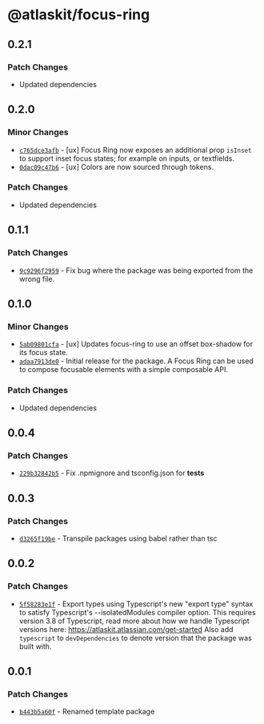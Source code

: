 # @atlaskit/focus-ring

## 0.2.1

### Patch Changes

- Updated dependencies

## 0.2.0

### Minor Changes

- [`c765dce3afb`](https://bitbucket.org/atlassian/atlassian-frontend/commits/c765dce3afb) - [ux] Focus Ring now exposes an additional prop `isInset` to support inset focus states; for example on inputs, or textfields.
- [`0dac09c47b6`](https://bitbucket.org/atlassian/atlassian-frontend/commits/0dac09c47b6) - [ux] Colors are now sourced through tokens.

### Patch Changes

- Updated dependencies

## 0.1.1

### Patch Changes

- [`9c9296f2959`](https://bitbucket.org/atlassian/atlassian-frontend/commits/9c9296f2959) - Fix bug where the package was being exported from the wrong file.

## 0.1.0

### Minor Changes

- [`5ab09801cfa`](https://bitbucket.org/atlassian/atlassian-frontend/commits/5ab09801cfa) - [ux] Updates focus-ring to use an offset box-shadow for its focus state.
- [`adaa7913de0`](https://bitbucket.org/atlassian/atlassian-frontend/commits/adaa7913de0) - Initial release for the package. A Focus Ring can be used to compose focusable elements with a simple composable API.

### Patch Changes

- Updated dependencies

## 0.0.4

### Patch Changes

- [`229b32842b5`](https://bitbucket.org/atlassian/atlassian-frontend/commits/229b32842b5) - Fix .npmignore and tsconfig.json for **tests**

## 0.0.3

### Patch Changes

- [`d3265f19be`](https://bitbucket.org/atlassian/atlassian-frontend/commits/d3265f19be) - Transpile packages using babel rather than tsc

## 0.0.2

### Patch Changes

- [`5f58283e1f`](https://bitbucket.org/atlassian/atlassian-frontend/commits/5f58283e1f) - Export types using Typescript's new "export type" syntax to satisfy Typescript's --isolatedModules compiler option.
  This requires version 3.8 of Typescript, read more about how we handle Typescript versions here: https://atlaskit.atlassian.com/get-started
  Also add `typescript` to `devDependencies` to denote version that the package was built with.

## 0.0.1

### Patch Changes

- [`b443b5a60f`](https://bitbucket.org/atlassian/atlassian-frontend/commits/b443b5a60f) - Renamed template package
